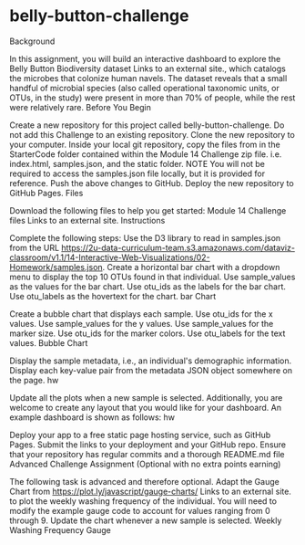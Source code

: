 # belly-button-challenge
Background

In this assignment, you will build an interactive dashboard to explore the Belly Button Biodiversity dataset Links to an external site., which catalogs the microbes that colonize human navels.
The dataset reveals that a small handful of microbial species (also called operational taxonomic units, or OTUs, in the study) were present in more than 70% of people, while the rest were relatively rare.
Before You Begin

Create a new repository for this project called belly-button-challenge. Do not add this Challenge to an existing repository.
Clone the new repository to your computer.
Inside your local git repository, copy the files from in the StarterCode folder contained within the Module 14 Challenge zip file. i.e. index.html, samples.json, and the static folder.
NOTE
You will not be required to access the samples.json file locally, but it is provided for reference.
Push the above changes to GitHub.
Deploy the new repository to GitHub Pages.
Files

Download the following files to help you get started:
Module 14 Challenge files Links to an external site.
Instructions

Complete the following steps:
Use the D3 library to read in samples.json from the URL https://2u-data-curriculum-team.s3.amazonaws.com/dataviz-classroom/v1.1/14-Interactive-Web-Visualizations/02-Homework/samples.json.
Create a horizontal bar chart with a dropdown menu to display the top 10 OTUs found in that individual.
Use sample_values as the values for the bar chart.
Use otu_ids as the labels for the bar chart.
Use otu_labels as the hovertext for the chart.
bar Chart

Create a bubble chart that displays each sample.
Use otu_ids for the x values.
Use sample_values for the y values.
Use sample_values for the marker size.
Use otu_ids for the marker colors.
Use otu_labels for the text values.
Bubble Chart

Display the sample metadata, i.e., an individual's demographic information.
Display each key-value pair from the metadata JSON object somewhere on the page.
hw

Update all the plots when a new sample is selected. Additionally, you are welcome to create any layout that you would like for your dashboard. An example dashboard is shown as follows:
hw

Deploy your app to a free static page hosting service, such as GitHub Pages. Submit the links to your deployment and your GitHub repo. Ensure that your repository has regular commits and a thorough README.md file
Advanced Challenge Assignment (Optional with no extra points earning)

The following task is advanced and therefore optional.
Adapt the Gauge Chart from https://plot.ly/javascript/gauge-charts/ Links to an external site. to plot the weekly washing frequency of the individual.
You will need to modify the example gauge code to account for values ranging from 0 through 9.
Update the chart whenever a new sample is selected.
Weekly Washing Frequency Gauge
